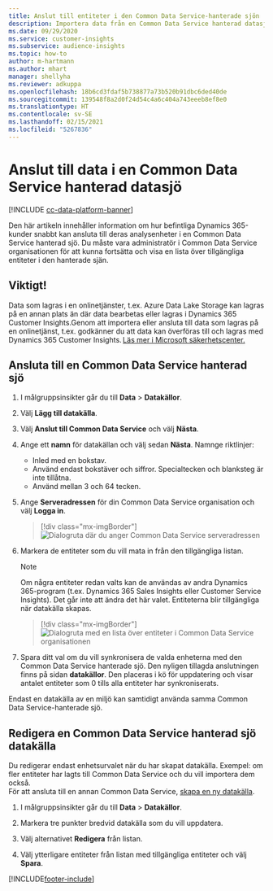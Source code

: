 ```yaml
---
title: Anslut till entiteter i den Common Data Service-hanterade sjön
description: Importera data från en Common Data Service hanterad datasjö.
ms.date: 09/29/2020
ms.service: customer-insights
ms.subservice: audience-insights
ms.topic: how-to
author: m-hartmann
ms.author: mhart
manager: shellyha
ms.reviewer: adkuppa
ms.openlocfilehash: 18b6cd3fdaf5b738877a73b520b91dbc6ded40de
ms.sourcegitcommit: 139548f8a2d0f24d54c4a6c404a743eeeb8ef8e0
ms.translationtype: HT
ms.contentlocale: sv-SE
ms.lasthandoff: 02/15/2021
ms.locfileid: "5267836"
---
```

# <a name="connect-to-data-in-a-common-data-service-managed-data-lake"></a>Anslut till data i en Common Data Service hanterad datasjö

[!INCLUDE [cc-data-platform-banner](../includes/cc-data-platform-banner.md)]

Den här artikeln innehåller information om hur befintliga Dynamics 365-kunder snabbt kan ansluta till deras analysenheter i en Common Data Service hanterad sjö. Du måste vara administratör i Common Data Service organisationen för att kunna fortsätta och visa en lista över tillgängliga entiteter i den hanterade sjän.

## <a name="important-considerations"></a>Viktigt!

Data som lagras i en onlinetjänster, t.ex. Azure Data Lake Storage kan lagras på en annan plats än där data bearbetas eller lagras i Dynamics 365 Customer Insights.Genom att importera eller ansluta till data som lagras på en onlinetjänst, t.ex. godkänner du att data kan överföras till och lagras med Dynamics 365 Customer Insights. [Läs mer i Microsoft säkerhetscenter.](https://www.microsoft.com/trust-center)

## <a name="connect-to-a-common-data-service-managed-lake"></a>Ansluta till en Common Data Service hanterad sjö

1. I målgruppsinsikter går du till **Data** > **Datakällor**.

2. Välj **Lägg till datakälla**.

3. Välj **Anslut till Common Data Service** och välj **Nästa**.

4. Ange ett **namn** för datakällan och välj sedan **Nästa**. Namnge riktlinjer: 
   - Inled med en bokstav.
   - Använd endast bokstäver och siffror. Specialtecken och blanksteg är inte tillåtna.
   - Använd mellan 3 och 64 tecken.

5. Ange **Serveradressen** för din Common Data Service organisation och välj **Logga in**.

   > [!div class="mx-imgBorder"]
   > ![Dialogruta där du anger Common Data Service serveradressen](media/enter-CDS-org-details.png)

6. Markera de entiteter som du vill mata in från den tillgängliga listan.    

   > [!NOTE]
   > Om några entiteter redan valts kan de användas av andra Dynamics 365-program (t.ex. Dynamics 365 Sales Insights eller Customer Service Insights). Det går inte att ändra det här valet. Entiteterna blir tillgängliga när datakälla skapas.

   > [!div class="mx-imgBorder"]
   > ![Dialogruta med en lista över entiteter i Common Data Service organisationen](media/select-analytical-entities.png)

7. Spara ditt val om du vill synkronisera de valda enheterna med den Common Data Service hanterade sjö. Den nyligen tillagda anslutningen finns på sidan **datakällor**. Den placeras i kö för uppdatering och visar antalet entiteter som 0 tills alla entiteter har synkroniserats.

Endast en datakälla av en miljö kan samtidigt använda samma Common Data Service-hanterade sjö.

## <a name="edit-a-common-data-service-managed-lake-data-source"></a>Redigera en Common Data Service hanterad sjö datakälla

Du redigerar endast enhetsurvalet när du har skapat datakälla. Exempel: om fler entiteter har lagts till Common Data Service och du vill importera dem också.    
För att ansluta till en annan Common Data Service, [skapa en ny datakälla](#connect-to-a-common-data-service-managed-lake).

1. I målgruppsinsikter går du till **Data** > **Datakällor**.

2. Markera tre punkter bredvid datakälla som du vill uppdatera.

3. Välj alternativet **Redigera** från listan.

4. Välj ytterligare entiteter från listan med tillgängliga entiteter och välj **Spara**.


[!INCLUDE[footer-include](../includes/footer-banner.md)]